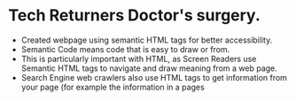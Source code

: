 Tech Returners Doctor's surgery.
===============================

* Created webpage using semantic HTML tags for better accessibility.
* Semantic Code means code that is easy to draw or from.
* This is particularly important with HTML, as Screen Readers use Semantic HTML tags to navigate and draw meaning from a web page.
* Search Engine web crawlers also use HTML tags to get information from your page (for example the information in a pages <title> tags) to rank web pages in search results.
* Using Semantic HTML makes web pages more accessible .